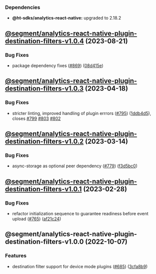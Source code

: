 ### Dependencies

* **@ht-sdks/analytics-react-native:** upgraded to 2.18.2

## [@segment/analytics-react-native-plugin-destination-filters-v1.0.4](https://github.com/segmentio/analytics-react-native/compare/@segment/analytics-react-native-plugin-destination-filters-v1.0.3...@segment/analytics-react-native-plugin-destination-filters-v1.0.4) (2023-08-21)


### Bug Fixes

* package dependency fixes ([#869](https://github.com/segmentio/analytics-react-native/issues/869)) ([08d415e](https://github.com/segmentio/analytics-react-native/commit/08d415e3b1cfd8499f5f6984f2859a30a851da12))

## [@segment/analytics-react-native-plugin-destination-filters-v1.0.3](https://github.com/segmentio/analytics-react-native/compare/@segment/analytics-react-native-plugin-destination-filters-v1.0.2...@segment/analytics-react-native-plugin-destination-filters-v1.0.3) (2023-04-18)


### Bug Fixes

* stricter linting, improved handling of plugin errrors ([#795](https://github.com/segmentio/analytics-react-native/issues/795)) ([1ddb4d5](https://github.com/segmentio/analytics-react-native/commit/1ddb4d571df794bc7eaa5c5302ed27b90faf9a73)), closes [#799](https://github.com/segmentio/analytics-react-native/issues/799) [#803](https://github.com/segmentio/analytics-react-native/issues/803) [#802](https://github.com/segmentio/analytics-react-native/issues/802)

## [@segment/analytics-react-native-plugin-destination-filters-v1.0.2](https://github.com/segmentio/analytics-react-native/compare/@segment/analytics-react-native-plugin-destination-filters-v1.0.1...@segment/analytics-react-native-plugin-destination-filters-v1.0.2) (2023-03-14)


### Bug Fixes

* async-storage as optional peer dependency ([#779](https://github.com/segmentio/analytics-react-native/issues/779)) ([f3d5bc0](https://github.com/segmentio/analytics-react-native/commit/f3d5bc024fe3ae988386aac8b9f6f3fc6d84677a))

## [@segment/analytics-react-native-plugin-destination-filters-v1.0.1](https://github.com/segmentio/analytics-react-native/compare/@segment/analytics-react-native-plugin-destination-filters-v1.0.0...@segment/analytics-react-native-plugin-destination-filters-v1.0.1) (2023-02-28)


### Bug Fixes

* refactor initialization sequence to guarantee readiness before event upload ([#765](https://github.com/segmentio/analytics-react-native/issues/765)) ([af21c24](https://github.com/segmentio/analytics-react-native/commit/af21c24cf2830e7c10acad0d537431e6fb50b760))

## @segment/analytics-react-native-plugin-destination-filters-v1.0.0 (2022-10-07)


### Features

* destination filter support for device mode plugins ([#685](https://github.com/segmentio/analytics-react-native/issues/685)) ([3cfa8b9](https://github.com/segmentio/analytics-react-native/commit/3cfa8b953eb1ae66f519b16fc4ed43a527586832))
